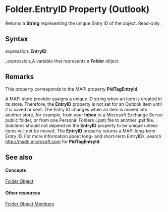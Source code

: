 
# Folder.EntryID Property (Outlook)

Returns a  **String** representing the unique Entry ID of the object. Read-only.


## Syntax

 _expression_. **EntryID**

 _expression_A variable that represents a  **Folder** object.


## Remarks

This property corresponds to the MAPI property  **PidTagEntryId**.

A MAPI store provider assigns a unique ID string when an item is created in its store. Therefore, the  **EntryID** property is not set for an Outlook item until it is saved or sent. The Entry ID changes when an item is moved into another store, for example, from your **Inbox** to a Microsoft Exchange Server public folder, or from one Personal Folders (.pst) file to another .pst file. Solutions should not depend on the **EntryID** property to be unique unless items will not be moved. The **EntryID** property returns a MAPI long-term Entry ID. For more information about long- and short-term EntryIDs, search http://msdn.microsoft.com for **PidTagEntryId**. 


## See also


#### Concepts


 [Folder Object](3cf6cda8-6d70-666e-2643-9d9c5b9cacfc.md)
#### Other resources


 [Folder Object Members](788acd42-377a-1803-7713-50e45086e2d1.md)
